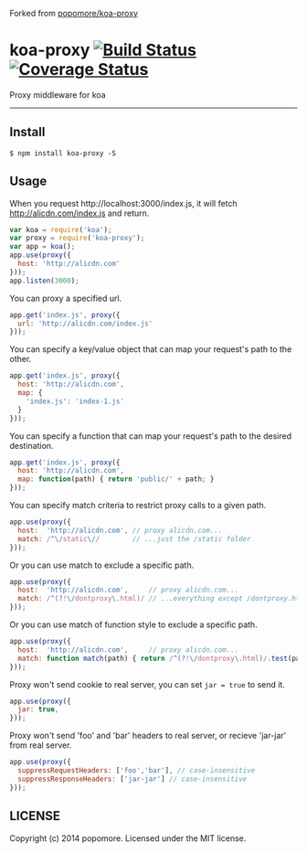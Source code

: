 Forked from [popomore/koa-proxy](https://github.com/popomore/koa-proxy)

# koa-proxy [![Build Status](https://travis-ci.org/popomore/koa-proxy.png?branch=master)](https://travis-ci.org/popomore/koa-proxy) [![Coverage Status](https://coveralls.io/repos/popomore/koa-proxy/badge.png?branch=master)](https://coveralls.io/r/popomore/koa-proxy?branch=master)

Proxy middleware for koa

---

## Install

```
$ npm install koa-proxy -S
```

## Usage

When you request http://localhost:3000/index.js, it will fetch http://alicdn.com/index.js and return.

```js
var koa = require('koa');
var proxy = require('koa-proxy');
var app = koa();
app.use(proxy({
  host: 'http://alicdn.com'
}));
app.listen(3000);
```

You can proxy a specified url.

```js
app.get('index.js', proxy({
  url: 'http://alicdn.com/index.js'
}));
```

You can specify a key/value object that can map your request's path to the other.

```js
app.get('index.js', proxy({
  host: 'http://alicdn.com',
  map: {
    'index.js': 'index-1.js'
  }
}));
```

You can specify a function that can map your request's path to the desired destination.

```js
app.get('index.js', proxy({
  host: 'http://alicdn.com',
  map: function(path) { return 'public/' + path; }
}));
```

You can specify match criteria to restrict proxy calls to a given path.

```js
app.use(proxy({
  host:  'http://alicdn.com', // proxy alicdn.com...
  match: /^\/static\//        // ...just the /static folder
}));
```

Or you can use match to exclude a specific path.

```js
app.use(proxy({
  host:  'http://alicdn.com',     // proxy alicdn.com...
  match: /^(?!\/dontproxy\.html)/ // ...everything except /dontproxy.html
}));
```

Or you can use match of function style to exclude a specific path.
```js
app.use(proxy({
  host:  'http://alicdn.com',     // proxy alicdn.com...
  match: function match(path) { return /^(?!\/dontproxy\.html)/.test(path); } // ...everything except /dontproxy.html
}));
```



Proxy won't send cookie to real server, you can set `jar = true` to send it.

```js
app.use(proxy({
  jar: true,
}));
```

Proxy won't send 'foo' and 'bar' headers to real server, or recieve 'jar-jar' from real server.

```js
app.use(proxy({
  suppressRequestHeaders: ['foo','bar'], // case-insensitive
  suppressResponseHeaders: ['jar-jar'] // case-insensitive
}));
```

## LICENSE

Copyright (c) 2014 popomore. Licensed under the MIT license.
